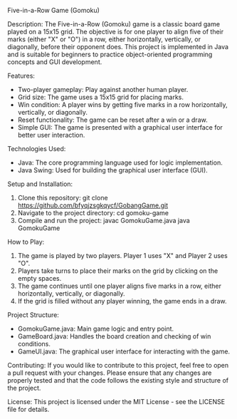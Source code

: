 Five-in-a-Row Game (Gomoku)

Description:
The Five-in-a-Row (Gomoku) game is a classic board game played on a 15x15 grid. The objective is for one player to align five of their marks (either "X" or "O") in a row, either horizontally, vertically, or diagonally, before their opponent does. This project is implemented in Java and is suitable for beginners to practice object-oriented programming concepts and GUI development.

Features:
- Two-player gameplay: Play against another human player.
- Grid size: The game uses a 15x15 grid for placing marks.
- Win condition: A player wins by getting five marks in a row horizontally, vertically, or diagonally.
- Reset functionality: The game can be reset after a win or a draw.
- Simple GUI: The game is presented with a graphical user interface for better user interaction.

Technologies Used:
- Java: The core programming language used for logic implementation.
- Java Swing: Used for building the graphical user interface (GUI).

Setup and Installation:
1. Clone this repository:
   git clone https://github.com/bfyqjzsgkqycf/GobangGame.git
2. Navigate to the project directory:
   cd gomoku-game
3. Compile and run the project:
   javac GomokuGame.java
   java GomokuGame

How to Play:
1. The game is played by two players. Player 1 uses "X" and Player 2 uses "O".
2. Players take turns to place their marks on the grid by clicking on the empty spaces.
3. The game continues until one player aligns five marks in a row, either horizontally, vertically, or diagonally.
4. If the grid is filled without any player winning, the game ends in a draw.

Project Structure:
- GomokuGame.java: Main game logic and entry point.
- GameBoard.java: Handles the board creation and checking of win conditions.
- GameUI.java: The graphical user interface for interacting with the game.

Contributing:
If you would like to contribute to this project, feel free to open a pull request with your changes. Please ensure that any changes are properly tested and that the code follows the existing style and structure of the project.

License:
This project is licensed under the MIT License - see the LICENSE file for details.
